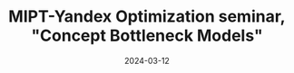---
title: MIPT-Yandex Optimization seminar, "Concept Bottleneck Models"
event: MIPT-Yandex Optimization seminar
event_url: https://labmmo.ru/en

location: Moscow Institute of Physics and Technology
address:
  street: Pervomayskaya Stree, 3
  city: Dolgoprudny
  region: Moscow
  postcode: '141701'
  country: Russian Federation

summary: 1.5 hour oral talk on Concept Bottleneck Models and Contrastive Learning in explainable AI.
date: '2024-03-12'

authors: []
tags: []

#featured: false

links:
- name: Video (rus)
  url: https://disk.yandex.ru/d/jAuJLkt204BC0A/4%20%D1%81%D0%B5%D0%BC%D0%B8%D0%BD%D0%B0%D1%80.%20%D0%90%D0%BD%D0%B4%D1%80%D0%B5%D0%B9%20%D0%A1%D0%B5%D0%BC%D0%B5%D0%BD%D0%BE%D0%B2/video1698301297.mp4
---